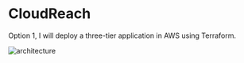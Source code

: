 # CloudReach

Option 1, I will deploy a three-tier application in AWS using Terraform.


![architecture](https://user-images.githubusercontent.com/35077338/164645757-f8cfdc32-045f-48fe-b5a8-335e2c798385.jpg)
